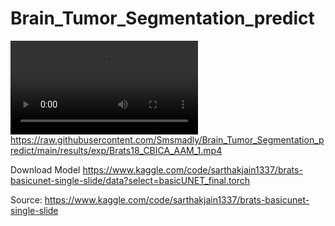 # Brain_Tumor_Segmentation_predict

![Tumor Segmentation 1](results/exp/Brats18_CBICA_AAM_1.mp4)
https://raw.githubusercontent.com/Smsmadly/Brain_Tumor_Segmentation_predict/main/results/exp/Brats18_CBICA_AAM_1.mp4

Download Model
https://www.kaggle.com/code/sarthakjain1337/brats-basicunet-single-slide/data?select=basicUNET_final.torch

Source:
https://www.kaggle.com/code/sarthakjain1337/brats-basicunet-single-slide

